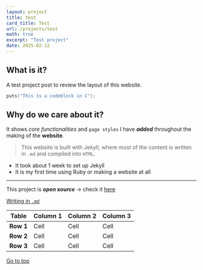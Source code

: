 ```yaml
---
layout: project
title: test
card_title: Test
url: /projects/test
math: true
excerpt: "Test project"
date: 2025-02-12
---
```


## What is it?

A test project post to review the layout of this website.

```c
puts("This is a codeblock in C");
```

## Why do we care about it?

It shows *core functionalities* and `page styles` I have ***added*** throughout the making of the **website**.

> This website is built with Jekyll, where most of the content is written in `.md` and compiled into `HTML`.

- It took about 1 week to set up Jekyll
- It is my first time using Ruby or making a website at all

***

This project is ***open source*** -> check it [here](https://github.com/yoon-zh/yoonzh.com "My website in GitHub")

[Writing in `.md`][1] 

| **Table** | **Column 1** | **Column 2** | **Column 3** |
|-----------|--------------|--------------|--------------|
| **Row 1** | Cell         | Cell         | Cell         |
| **Row 2** | Cell         | Cell         | Cell         |
| **Row 3** | Cell         | Cell         | Cell         |


[Go to top](#what-is-it)

[1]: https://www.markdownguide.org/basic-syntax/
<!--Written by Jorge Porras (2025)-->